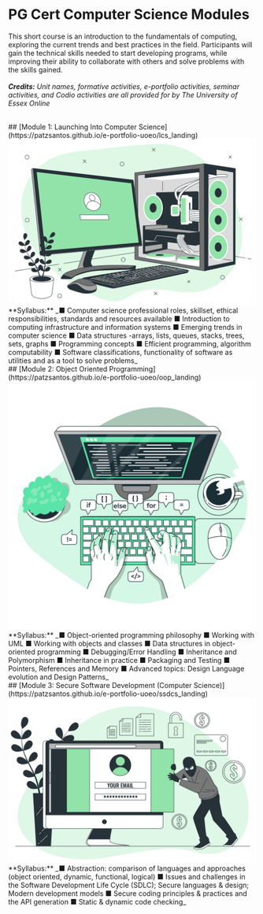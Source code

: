 # PG Cert Computer Science Modules<br>
This short course is an introduction to the fundamentals of computing, exploring the current trends and best practices in the field. Participants will gain the technical skills needed to start developing programs, while improving their ability to collaborate with others and solve problems with the skills gained.<br>
<br>
_**Credits:**
Unit names, formative activities, e-portfolio activities, seminar activities, and Codio activities are all provided for by The University of Essex Online_
  <br>
  
<br>
## [Module 1: Launching Into Computer Science](https://patzsantos.github.io/e-portfolio-uoeo/lcs_landing)<br>
<img src="images/module1.jpeg?raw=true"/>
**Syllabus:**
_■ Computer science professional roles, skillset, ethical responsibilities, standards and resources available
■ Introduction to computing infrastructure and information systems
■ Emerging trends in computer science
■ Data structures -arrays, lists, queues, stacks,
trees, sets, graphs
■ Programming concepts
■ Efficient programming, algorithm computability
■ Software classifications, functionality of software as utilities and as a tool to solve problems_
<br>
## [Module 2: Object Oriented Programming](https://patzsantos.github.io/e-portfolio-uoeo/oop_landing)<br>
<img src="images/module2.jpeg?raw=true"/>
**Syllabus:**
_■ Object-oriented programming philosophy
■ Working with UML
■ Working with objects and classes
■ Data structures in object-oriented programming ■ Debugging/Error Handling
■ Inheritance and Polymorphism
■ Inheritance in practice
■ Packaging and Testing
■ Pointers, References and Memory
■ Advanced topics: Design Language evolution and Design Patterns_
<br>
## [Module 3: Secure Software Development (Computer Science)](https://patzsantos.github.io/e-portfolio-uoeo/ssdcs_landing)<br>
<img src="images/module3.jpeg?raw=true"/>
**Syllabus:**
_■ Abstraction: comparison of languages and approaches (object oriented, dynamic, functional, logical)
■ Issues and challenges in the Software Development Life Cycle (SDLC); Secure languages & design; Modern development models
■ Secure coding principles & practices and the API generation
■ Static & dynamic code checking_

